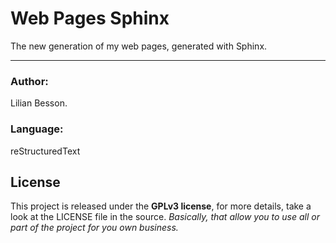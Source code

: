 Web Pages Sphinx
================

The new generation of my web pages, generated with Sphinx.

----

### Author:
Lilian Besson.

### Language:
reStructuredText

License
-------

This project is released under the **GPLv3 license**, for more details, take a look at the LICENSE file in the source.
*Basically, that allow you to use all or part of the project for you own business.*
